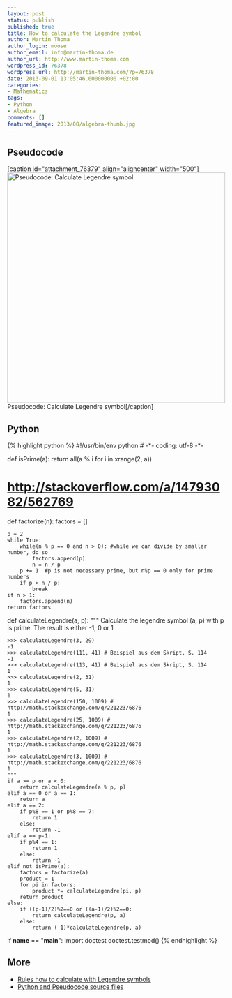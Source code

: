 ```yaml
---
layout: post
status: publish
published: true
title: How to calculate the Legendre symbol
author: Martin Thoma
author_login: moose
author_email: info@martin-thoma.de
author_url: http://www.martin-thoma.com
wordpress_id: 76378
wordpress_url: http://martin-thoma.com/?p=76378
date: 2013-09-01 13:05:46.000000000 +02:00
categories:
- Mathematics
tags:
- Python
- Algebra
comments: []
featured_image: 2013/08/algebra-thumb.jpg
---
```

<h2>Pseudocode</h2>
[caption id="attachment_76379" align="aligncenter" width="500"]<a href="http://martin-thoma.com/wp-content/uploads/2013/09/Calculate-Legendre.png"><img src="http://martin-thoma.com/wp-content/uploads/2013/09/Calculate-Legendre.png" alt="Pseudocode: Calculate Legendre symbol" width="500" height="528" class="size-full wp-image-76379" /></a> Pseudocode: Calculate Legendre symbol[/caption]

<h2>Python</h2>
{% highlight python %}
#!/usr/bin/env python
# -*- coding: utf-8 -*-

def isPrime(a):
    return all(a % i for i in xrange(2, a))

# http://stackoverflow.com/a/14793082/562769
def factorize(n):
    factors = []

    p = 2
    while True:
        while(n % p == 0 and n > 0): #while we can divide by smaller number, do so
            factors.append(p)
            n = n / p
        p += 1  #p is not necessary prime, but n%p == 0 only for prime numbers
        if p > n / p:
            break
    if n > 1:
        factors.append(n)
    return factors

def calculateLegendre(a, p):
	"""
	Calculate the legendre symbol (a, p) with p is prime.
	The result is either -1, 0 or 1

	>>> calculateLegendre(3, 29)
	-1
	>>> calculateLegendre(111, 41) # Beispiel aus dem Skript, S. 114
	-1
	>>> calculateLegendre(113, 41) # Beispiel aus dem Skript, S. 114
	1
	>>> calculateLegendre(2, 31)
	1
	>>> calculateLegendre(5, 31)
	1
	>>> calculateLegendre(150, 1009) # http://math.stackexchange.com/q/221223/6876
	1
	>>> calculateLegendre(25, 1009) # http://math.stackexchange.com/q/221223/6876
	1
	>>> calculateLegendre(2, 1009) # http://math.stackexchange.com/q/221223/6876
	1
	>>> calculateLegendre(3, 1009) # http://math.stackexchange.com/q/221223/6876
	1
	"""
	if a >= p or a < 0:
		return calculateLegendre(a % p, p)
	elif a == 0 or a == 1:
		return a
	elif a == 2:
		if p%8 == 1 or p%8 == 7:
			return 1
		else:
			return -1
	elif a == p-1:
		if p%4 == 1:
			return 1
		else:
			return -1
	elif not isPrime(a):
		factors = factorize(a)
		product = 1
		for pi in factors:
			product *= calculateLegendre(pi, p)
		return product
	else:
		if ((p-1)/2)%2==0 or ((a-1)/2)%2==0:
			return calculateLegendre(p, a)
		else:
			return (-1)*calculateLegendre(p, a)

if __name__ == "__main__":
	import doctest
	doctest.testmod()
{% endhighlight %}

<h2>More</h2>
<ul>
  <li><a href="https://github.com/MartinThoma/LaTeX-examples/tree/master/documents/eaz">Rules how to calculate with Legendre symbols</a></li>
  <li><a href="https://github.com/MartinThoma/LaTeX-examples/tree/master/source-code/Pseudocode/Calculate-Legendre">Python and Pseudocode source files</a></li>
</ul>
